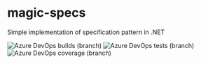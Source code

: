 # magic-specs
Simple implementation of specification pattern in .NET

![Azure DevOps builds (branch)](https://img.shields.io/azure-devops/build/snb83/c253d3df-e3a2-4c13-9f8a-b51db38d04b3/6/master)
![Azure DevOps tests (branch)](https://img.shields.io/azure-devops/tests/snb83/c253d3df-e3a2-4c13-9f8a-b51db38d04b3/6/master)
![Azure DevOps coverage (branch)](https://img.shields.io/azure-devops/coverage/snb83/magic-spec/6/master)
